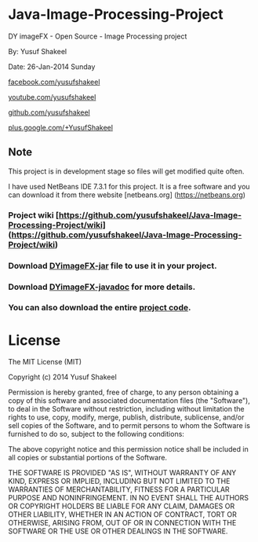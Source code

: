 Java-Image-Processing-Project
=============================

DY imageFX - Open Source - Image Processing project

By: Yusuf Shakeel

Date: 26-Jan-2014 Sunday


[facebook.com/yusufshakeel](https://www.facebook.com/yusufshakeel)

[youtube.com/yusufshakeel](https://www.youtube.com/yusufshakeel)

[github.com/yusufshakeel](https://www.github.com/yusufshakeel)

[plus.google.com/+YusufShakeel](https://plus.google.com/+YusufShakeel/posts)


Note
----
This project is in development stage so files will get modified quite often.

I have used NetBeans IDE 7.3.1 for this project. It is a free software and you can download it from there website [netbeans.org] (https://netbeans.org)


### Project wiki [https://github.com/yusufshakeel/Java-Image-Processing-Project/wiki] (https://github.com/yusufshakeel/Java-Image-Processing-Project/wiki)

### Download [DYimageFX-jar](https://github.com/yusufshakeel/Java-Image-Processing-Project/tree/master/DYimageFX-jar) file to use it in your project.

### Download [DYimageFX-javadoc](https://github.com/yusufshakeel/Java-Image-Processing-Project/blob/master/DYimageFX-javadoc/DYimageFX-javadoc-1.0.140510.zip?raw=true) for more details.


### You can also download the entire [project code](https://github.com/yusufshakeel/Java-Image-Processing-Project/archive/master.zip).


# License

The MIT License (MIT)

Copyright (c) 2014 Yusuf Shakeel

Permission is hereby granted, free of charge, to any person obtaining a copy of
this software and associated documentation files (the "Software"), to deal in
the Software without restriction, including without limitation the rights to
use, copy, modify, merge, publish, distribute, sublicense, and/or sell copies of
the Software, and to permit persons to whom the Software is furnished to do so,
subject to the following conditions:

The above copyright notice and this permission notice shall be included in all
copies or substantial portions of the Software.

THE SOFTWARE IS PROVIDED "AS IS", WITHOUT WARRANTY OF ANY KIND, EXPRESS OR
IMPLIED, INCLUDING BUT NOT LIMITED TO THE WARRANTIES OF MERCHANTABILITY, FITNESS
FOR A PARTICULAR PURPOSE AND NONINFRINGEMENT. IN NO EVENT SHALL THE AUTHORS OR
COPYRIGHT HOLDERS BE LIABLE FOR ANY CLAIM, DAMAGES OR OTHER LIABILITY, WHETHER
IN AN ACTION OF CONTRACT, TORT OR OTHERWISE, ARISING FROM, OUT OF OR IN
CONNECTION WITH THE SOFTWARE OR THE USE OR OTHER DEALINGS IN THE SOFTWARE.
